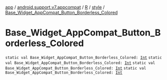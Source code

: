 [app](../../../index.md) / [android.support.v7.appcompat](../../index.md) / [R](../index.md) / [style](index.md) / [Base_Widget_AppCompat_Button_Borderless_Colored](.)

# Base_Widget_AppCompat_Button_Borderless_Colored

`static val Base_Widget_AppCompat_Button_Borderless_Colored: `[`Int`](https://kotlinlang.org/api/latest/jvm/stdlib/kotlin/-int/index.html)
`static val Base_Widget_AppCompat_Button_Borderless_Colored: `[`Int`](https://kotlinlang.org/api/latest/jvm/stdlib/kotlin/-int/index.html)
`static val Base_Widget_AppCompat_Button_Borderless_Colored: `[`Int`](https://kotlinlang.org/api/latest/jvm/stdlib/kotlin/-int/index.html)
`static val Base_Widget_AppCompat_Button_Borderless_Colored: `[`Int`](https://kotlinlang.org/api/latest/jvm/stdlib/kotlin/-int/index.html)